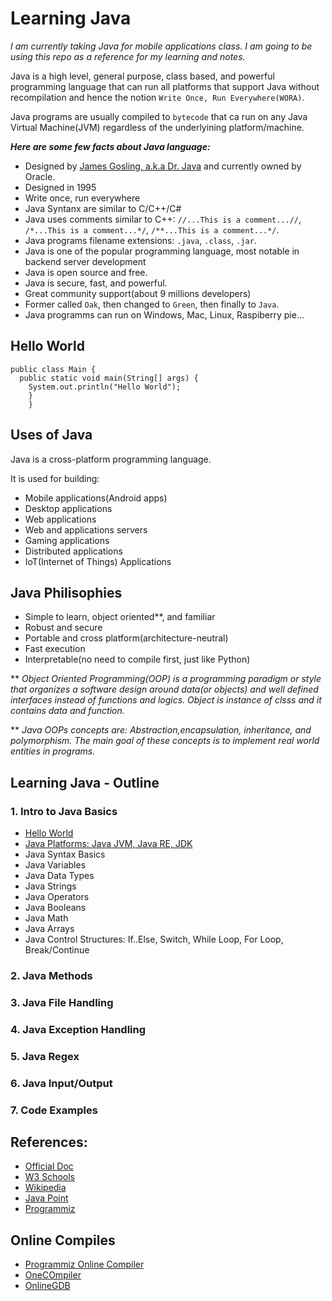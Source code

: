 # Learning Java

*I am currently taking Java for mobile applications class. I am going to be using this repo as a reference for my learning and notes.* 

Java is a high level, general purpose, class based, and powerful programming language that can run all platforms that support Java without recompilation and hence the notion `Write Once, Run Everywhere(WORA)`. 

Java programs are usually compiled to `bytecode` that ca run on any Java Virtual Machine(JVM) regardless of the underlyining platform/machine. 


***Here are some few facts about Java language:***

* Designed by [James Gosling, a.k.a Dr. Java](https://en.wikipedia.org/wiki/James_Gosling) and currently owned by Oracle.
* Designed in 1995
* Write once, run everywhere
* Java Syntanx are similar to C/C++/C#
* Java uses comments similar to C++: `//...This is a comment...//`, `/*...This is a comment...*/`, `/**...This is a comment...*/`.
* Java programs filename extensions: `.java`, `.class`, `.jar`. 
* Java is one of the popular programming language, most notable in backend server development
* Java is open source and free.
* Java is secure, fast, and powerful.
* Great community support(about 9 millions developers)
* Former called `Oak`, then changed to `Green`, then finally to `Java`.
* Java programms can run on Windows, Mac, Linux, Raspiberry pie...


## Hello World 

```
public class Main {
  public static void main(String[] args) {
    System.out.println("Hello World");
    }
    }
```


## Uses of Java 

Java is a cross-platform programming language. 

It is used for building: 

* Mobile applications(Android apps)
* Desktop applications
* Web applications
* Web and applications servers
* Gaming applications
* Distributed applications
* IoT(Internet of Things) Applications


## Java Philisophies

* Simple to learn, object oriented**, and familiar
* Robust and secure
* Portable and cross platform(architecture-neutral)
* Fast execution
* Interpretable(no need to compile first, just like Python)

** *Object Oriented Programming(OOP) is a programming paradigm or style that organizes a software design around data(or objects) and well defined interfaces instead of functions and logics. Object is instance of clsss and it contains data and function.*

** *Java OOPs concepts are: Abstraction,encapsulation, inheritance, and polymorphism. The main goal of these concepts is to implement real world entities in programs.*


## Learning Java - Outline

### 1. Intro to Java Basics

* [Hello World](https://github.com/Nyandwi/learning-java/blob/main/java-basics/helloWorld.java)
* [Java Platforms: Java JVM, Java RE, JDK](https://github.com/Nyandwi/learning-java/blob/main/java-basics/java-platforms.md)
* Java Syntax Basics
* Java Variables
* Java Data Types
* Java Strings
* Java Operators
* Java Booleans
* Java Math
* Java Arrays
* Java Control Structures: If..Else, Switch, While Loop, For Loop, Break/Continue


### 2. Java Methods

### 3. Java File Handling

### 4. Java Exception Handling

### 5. Java Regex

### 6. Java Input/Output

### 7. Code Examples


## References: 

* [Official Doc](https://docs.oracle.com/javase/tutorial/)
* [W3 Schools](https://www.w3schools.com/java/default.asp)
* [Wikipedia](https://en.wikipedia.org/wiki/Java_(programming_language)#Editions)
* [Java Point](https://www.javatpoint.com/java-io)
* [Programmiz](https://www.programiz.com/java-programming)


## Online Compiles

* [Programmiz Online Compiler](https://www.programiz.com/java-programming/online-compiler/)
* [OneCOmpiler](https://onecompiler.com/java)
* [OnlineGDB](https://www.onlinegdb.com/online_java_compiler)
